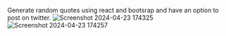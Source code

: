 Generate random quotes using react and bootsrap and have an option to post on twitter.
![Screenshot 2024-04-23 174325](https://github.com/Ishita-212/Post-randon-quotes-on-X/assets/117344800/f8247039-b83d-45ea-be60-8dd74a84fcc6)
![Screenshot 2024-04-23 174257](https://github.com/Ishita-212/Post-randon-quotes-on-X/assets/117344800/dbf3b5b8-2893-4a4c-8e1a-217163e386f5)

